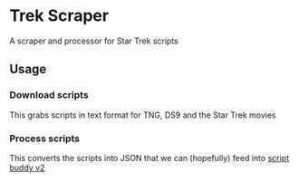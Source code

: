 # Trek Scraper

A scraper and processor for Star Trek scripts

## Usage

### Download scripts

This grabs scripts in text format for TNG, DS9 and the Star Trek movies

### Process scripts

This converts the scripts into JSON that we can (hopefully) feed into [script buddy v2](https://github.com/cdpierse/script_buddy_v2)
